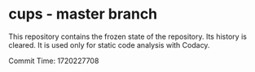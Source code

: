 # cups - master branch

This repository contains the frozen state of the repository.
Its history is cleared. It is used only for static code
analysis with Codacy.

Commit Time: 1720227708